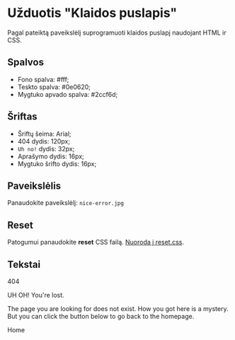 # Užduotis "Klaidos puslapis"

Pagal pateiktą paveikslėlį suprogramuoti klaidos puslapį naudojant HTML ir CSS.

## Spalvos

-   Fono spalva: #fff;
-   Teskto spalva: #0e0620;
-   Mygtuko apvado spalva: #2ccf6d;

## Šriftas

-   Šriftų šeima: Arial;
-   404 dydis: 120px;
-   `Uh no!` dydis: 32px;
-   Aprašymo dydis: 16px;
-   Mygtuko šrifto dydis: 16px;

## Paveikslėlis

Panaudokite paveikslėlį: `nice-error.jpg`

## Reset

Patogumui panaudokite **reset** CSS failą. [Nuoroda į reset.css](https://meyerweb.com/eric/tools/css/reset/).

## Tekstai

404

UH OH! You're lost.

The page you are looking for does not exist. How you got here is a mystery. But you can click the button below to go back to the homepage.

Home
